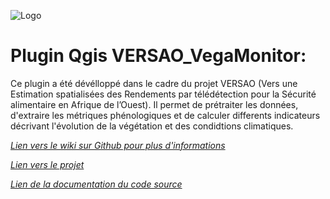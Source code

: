 
![Logo](https://github.com/Xdarii/VERSAO_VegaMonitor/blob/master/icon.png "Prétraitement et Param Pheno QGIS")

# Plugin Qgis VERSAO_VegaMonitor: 
Ce plugin a été dévélloppé dans le cadre du projet VERSAO (Vers une Estimation spatialisées des Rendements par télédétection pour la Sécurité alimentaire en Afrique de l’Ouest).
Il permet de prétraiter les données, d'extraire les métriques phénologiques et de calculer differents indicateurs décrivant l'évolution de la végétation et des condidtions climatiques.


*[Lien vers le wiki sur Github pour plus d'informations](https://github.com/Xdarii/VERSAO_VegaMonitor/wiki)*

*[Lien vers le projet](https://github.com/Xdarii/VERSAO_VegaMonitor/)*

*[Lien de la documentation du code source](https://xdarii.github.io/VERSAO_VegaMonitor/index.html)*


